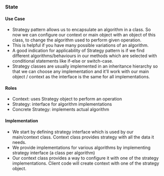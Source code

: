 ### State

#### Use Case

* Strategy pattern allows us to encapsulate an algorithm in a class. So now we can configure our context
or main object with an object of this class, to change the algorithm used to perform given operation.
* This is helpful if you have many possible variations of an algorithm.
* A good indication for applicability of Strategy pattern is if we find different algorithms/behaviours
in our methods which are selected with conditional statements like if-else or switch-case.
* Strategy classes are usually implemented in an inheritance hierarchy so that we can choose any implementation
and it'll work with our main object / context as the interface is the same for all implementations.

#### Roles

* Context: uses Strategy object to perform an operation
* Strategy: interface for algorithm implementations
* Concrete Strategy: implements actual algorithm

#### Implementation

* We start by defining strategy interface which is used by our main/context class. Context class provides strategy with all the data it needs.
* We provide implementations for various algorithms by implementing strategy interface (a class per algorithm)
* Our context class provides a way to configure it with one of the strategy implementations. Client code will create context with one of the strategy object.
